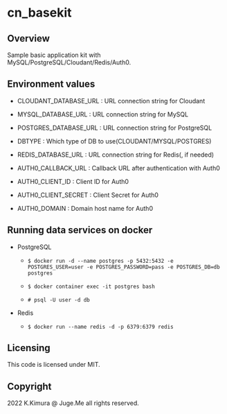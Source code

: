 # cn_basekit

## Overview

Sample basic application kit with MySQL/PostgreSQL/Cloudant/Redis/Auth0.


## Environment values

- CLOUDANT_DATABASE_URL : URL connection string for Cloudant

- MYSQL_DATABASE_URL : URL connection string for MySQL

- POSTGRES_DATABASE_URL : URL connection string for PostgreSQL

- DBTYPE : Which type of DB to use(CLOUDANT/MYSQL/POSTGRES)

- REDIS_DATABASE_URL : URL connection string for Redis(, if needed)

- AUTH0_CALLBACK_URL : Callback URL after authentication with Auth0

- AUTH0_CLIENT_ID : Client ID for Auth0

- AUTH0_CLIENT_SECRET : Client Secret for Auth0

- AUTH0_DOMAIN : Domain host name for Auth0


## Running data services on docker

- PostgreSQL

  - `$ docker run -d --name postgres -p 5432:5432 -e POSTGRES_USER=user -e POSTGRES_PASSWORD=pass -e POSTGRES_DB=db postgres`

  - `$ docker container exec -it postgres bash`

  - `# psql -U user -d db`

- Redis

  - `$ docker run --name redis -d -p 6379:6379 redis`

## Licensing

This code is licensed under MIT.


## Copyright

2022 K.Kimura @ Juge.Me all rights reserved.

